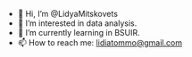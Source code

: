 - 👋 Hi, I’m @LidyaMitskovets
- 👀 I’m interested in data analysis.
- 🌱 I’m currently learning in BSUIR.
- 📫 How to reach me:
lidiatommo@gmail.com

<!---
LidyaMitskovets/LidyaMitskovets is a ✨ special ✨ repository because its `README.md` (this file) appears on your GitHub profile.
You can click the Preview link to take a look at your changes.
--->
